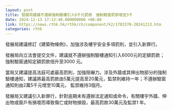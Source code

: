 ```yaml
---
layout: post
title: 發展局建議不遵辦強制驗樓引入6千元罰款　強制驗窗罰款增至3千
date: 2024-12-13 17:13:40.000000000 +08:00
link: https://news.rthk.hk/rthk/ch/component/k2/1783370-20241213.htm
categories: rthk
---
```


發展局建議修訂《建築物條例》，加強涉及樓宇安全多項罰則，並引入新罪行。

發展局向立法會提交文件，建議就不遵辦強制驗樓通知引入6000元的定額罰款；強制驗窗通知定額罰款倍升至3000 元。

當局又建議提高法庭可處最高罰則，加強阻嚇力。涉及外牆或其伸出物部分的強制驗樓通知，建議將最高罰款由5萬元提高至20萬元，監禁則維持一年；不遵辦驗窗通知則由2萬5千元增至10萬元， 監禁維持3個月。

發展局又建議引入新罪行，針對逾期未有遵辦法定通知或命令，有關樓宇外牆、伸出物或窗戶有損壞而導致傷亡或財物損毀，最高罰款30萬元及監禁1 年。
